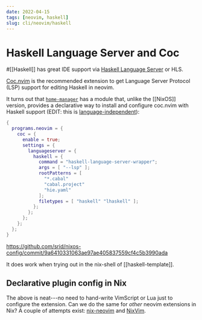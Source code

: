 ```yaml
---
date: 2022-04-15
tags: [neovim, haskell]
slug: cli/neovim/haskell
---
```


# Haskell Language Server and Coc

#[[Haskell]] has great IDE support via [Haskell Language Server](https://haskell-language-server.readthedocs.io/en/latest/features.html) or HLS.

[Coc.nvim](https://github.com/neoclide/coc.nvim) is the recommended extension to get Language Server Protocol (LSP) support for editing Haskell in neovim.

It turns out that [`home-manager`](https://github.com/nix-community/home-manager/blob/master/modules/programs/neovim.nix) has a module that, unlike the [[NixOS]] version, provides a declarative way to install and configure coc.nvim with Haskell support (EDIT: this is [language-independent](https://github.com/srid/nixos-config/commit/32c3a733e0768d75d6c7c294a9473305a5c5a928)):

```nix
{
  programs.neovim = {
    coc = {
      enable = true;
      settings = {
        languageserver = {
          haskell = {
            command = "haskell-language-server-wrapper";
            args = [ "--lsp" ];
            rootPatterns = [
              "*.cabal"
              "cabal.project"
              "hie.yaml"
            ];
            filetypes = [ "haskell" "lhaskell" ];
          };
        };
      };
    };
  };
}
```

https://github.com/srid/nixos-config/commit/9a6410331063ae97ae405837559cf4c5b3990ada

It does work when trying out in the nix-shell of [[haskell-template]].

## Declarative plugin config in Nix

The above is neat---no need to hand-write VimScript or Lua just to configure the extension. Can we do the same for *other* neovim extensions in Nix? A couple of attempts exist: [nix-neovim](https://github.com/syberant/nix-neovim) and [NixVim](https://github.com/pta2002/nixvim).
